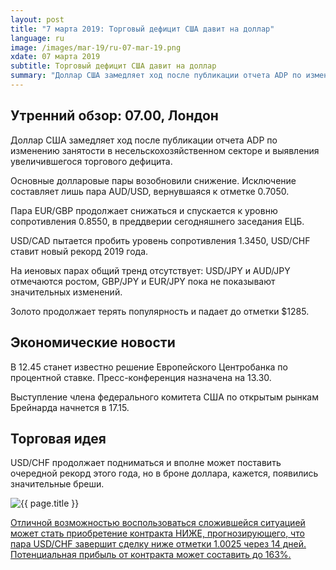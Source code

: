 ```yaml
---
layout: post
title: "7 марта 2019: Торговый дефицит США давит на доллар"
language: ru
image: /images/mar-19/ru-07-mar-19.png
xdate: 07 марта 2019
subtitle: Торговый дефицит США давит на доллар
summary: "Доллар США замедляет ход после публикации отчета ADP по изменению занятости в несельскохозяйственном секторе и выявления увеличившегося торгового дефицита. Основные долларовые пары возобновили снижение. Исключение составляет лишь пара AUD/USD, вернувшаяся к отметке 0.7050"
---
```

## Утренний обзор: 07.00, Лондон
 
Доллар США замедляет ход после публикации отчета ADP по изменению занятости в несельскохозяйственном секторе и выявления увеличившегося торгового дефицита.

Основные долларовые пары возобновили снижение. Исключение составляет лишь пара AUD/USD, вернувшаяся к отметке 0.7050.

Пара EUR/GBP продолжает снижаться и спускается к уровню сопротивления 0.8550, в преддверии сегодняшнего заседания ЕЦБ.

USD/CAD пытается пробить уровень сопротивления 1.3450, USD/CHF ставит новый рекорд 2019 года.

На иеновых парах общий тренд отсутствует: USD/JPY и AUD/JPY отмечаются ростом, GBP/JPY и EUR/JPY пока не показывают значительных изменений.

Золото продолжает терять популярность и падает до отметки $1285.
 
## Экономические новости
 
В 12.45 станет известно решение Европейского Центробанка по процентной ставке. Пресс-конференция назначена на 13.30.

Выступление члена федерального комитета США по открытым рынкам Брейнарда начнется в 17.15.
 
## Торговая идея

USD/CHF продолжает подниматься и вполне может поставить очередной рекорд этого года, но в броне доллара, кажется, появились значительные бреши.

<img src="{{ site.url }}/images/mar-19/ru-07-mar-19.png" alt="{{ page.title }}"  title="{{ page.title }}">

<a href="%LINK%%?currency=USD&amp;market=forex&underlying=frxUSDCHF&formname=higherlower&duration_amount=14&duration_units=d&amount=10&amount_type=stake&expiry_type=duration&barrier=1.0025" target="_blank" rel="noopener noreferrer nofollow">Отличной возможностью воспользоваться сложившейся ситуацией может стать приобретение контракта НИЖЕ, прогнозирующего, что пара USD/CHF завершит сделку ниже отметки 1.0025 через 14 дней. Потенциальная прибыль от контракта может составить до 163%.</a>
